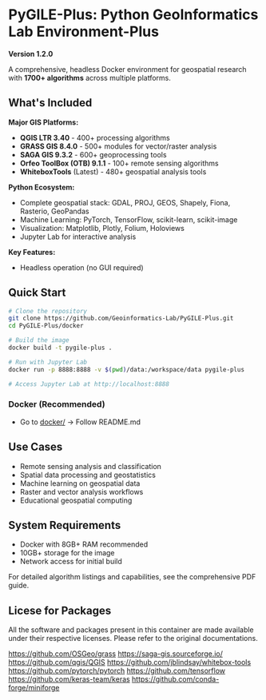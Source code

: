 # PyGILE-Plus: Python GeoInformatics Lab Environment-Plus
**Version 1.2.0**

A comprehensive, headless Docker environment for geospatial research with **1700+ algorithms** across multiple platforms.

## What's Included

**Major GIS Platforms:**
- **QGIS LTR 3.40** - 400+ processing algorithms
- **GRASS GIS 8.4.0** - 500+ modules for vector/raster analysis
- **SAGA GIS 9.3.2** - 600+ geoprocessing tools
- **Orfeo ToolBox (OTB) 9.1.1** - 100+ remote sensing algorithms
- **WhiteboxTools** (Latest) - 480+ geospatial analysis tools

**Python Ecosystem:**
- Complete geospatial stack: GDAL, PROJ, GEOS, Shapely, Fiona, Rasterio, GeoPandas
- Machine Learning: PyTorch, TensorFlow, scikit-learn, scikit-image
- Visualization: Matplotlib, Plotly, Folium, Holoviews
- Jupyter Lab for interactive analysis

**Key Features:**
- Headless operation (no GUI required)


## Quick Start

```bash
# Clone the repository
git clone https://github.com/Geoinformatics-Lab/PyGILE-Plus.git
cd PyGILE-Plus/docker

# Build the image
docker build -t pygile-plus .

# Run with Jupyter Lab
docker run -p 8888:8888 -v $(pwd)/data:/workspace/data pygile-plus

# Access Jupyter Lab at http://localhost:8888
```

### Docker (Recommended)
- Go to [docker/](https://github.com/Geoinformatics-Lab/PyGILE-Plus/tree/main/docker) → Follow README.md


## Use Cases

- Remote sensing analysis and classification
- Spatial data processing and geostatistics
- Machine learning on geospatial data
- Raster and vector analysis workflows
- Educational geospatial computing

## System Requirements

- Docker with 8GB+ RAM recommended
- 10GB+ storage for the image
- Network access for initial build

For detailed algorithm listings and capabilities, see the comprehensive PDF guide.

## Licese for Packages
All the software and packages present in this container are made available under their respective licenses. Please refer to the original documentations.

https://github.com/OSGeo/grass
https://saga-gis.sourceforge.io/
https://github.com/qgis/QGIS
https://github.com/jblindsay/whitebox-tools
https://github.com/pytorch/pytorch
https://github.com/tensorflow
https://github.com/keras-team/keras
https://github.com/conda-forge/miniforge
